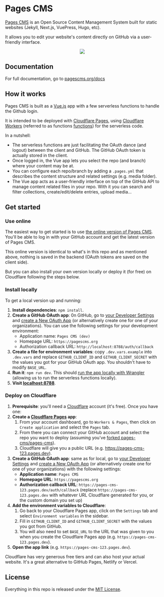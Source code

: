 # Pages CMS

[Pages CMS](https://pagescms.org) is an Open Source Content Management System built for static websites (Jekyll, Next.js, VuePress, Hugo, etc).

It allows you to edit your website's content directly on GitHub via a user-friendly interface.

<p align="center">
<img src="https://pagescms.org/media/screenshots/collection-dark@2x.png">
</p>

## Documentation

For full documentation, go to [pagescms.org/docs](https://pagescms.org/docs)

## How it works

Pages CMS is built as a [Vue.js](https://vuejs.org/) app with a few serverless functions to handle the Github login.

It is intended to be deployed with [Cloudflare Pages](https://pages.cloudflare.com/), using [Cloudflare Workers](https://workers.cloudflare.com/) (referred to as functions [functions](https://developers.cloudflare.com/pages/functions/)) for the serverless code.

In a nutshell:

- The serverless functions are just facilitating the OAuth dance (and logout) between the client and GitHub. The GitHub OAuth token is actually stored in the client.
- Once logged in, the Vue app lets you select the repo (and branch) where your content may be at.
- You can configure each repo/branch by adding a `.pages.yml` that describes the content structure and related settings (e.g. media folder).
- The Vue app acts as a user-friendly interface on top of the GitHub API to manage content related files in your repo. With it you can search and filter collections, create/edit/delete entries, upload media...

## Get started

### Use online

The easiest way to get started is to use [the online version of Pages CMS](https://app.pagescms.org). You'll be able to log in with your GitHub account and get the latest version of Pages CMS.

This online version is identical to what's in this repo and as mentioned above, nothing is saved in the backend (OAuth tokens are saved on the client side).

But you can also install your own version locally or deploy it (for free) on Cloudflare following the steps below.

### Install locally

To get a local version up and running:

1. **Install dependencies**: `npm install`.
1. **Create a GitHub OAuth app**: 0n GitHub, go to [your Developer Settings](https://github.com/settings/developers) and [create a New OAuth App](https://github.com/settings/applications/new) (or alternatively create one for one of your organizations). You can use the following settings for your development environment:
    - Application name: `Pages CMS (dev)`
    - Homepage URL: `https://pagescms.org`
    - Authorization callback URL: `http://localhost:8788/auth/callback`
1. **Create a file for environment variables**: copy `.dev.vars.example` into `.dev.vars` and replace `GITHUB_CLIENT_ID` and `GITHUB_CLIENT_SECRET` with the values you got for your GitHub OAuth app. You shouldn't have to modify `BASE_URL`.
1. **Run it**: `npm run dev`. This should [run the app locally with Wrangler](https://developers.cloudflare.com/pages/functions/local-development/) (allowing us to run the serverless functions locally).
1. **Visit [localhost:8788](http://localhost:8788)**.

### Deploy on Cloudflare

1. **Prerequisite**: you'll need a [Cloudflare](https://cloudflare.com) account (it's free). Once you have one:
1. **Create a [Cloudflare Pages](https://developers.cloudflare.com/pages/) app**:
    1. From your account dashboard, go to `Workers & Pages`, then click on `Create application` and select the `Pages` tab.
    1. From there you can connect your GitHub account and select the repo you want to deploy (assuming you've [forked pages-cms/pages-cms](https://github.com/pages-cms/pages-cms/fork)).
    1. Cloudflare will give you a public URL (e.g. https://pages-cms-123.pages.dev).
1. **Create a GitHub OAuth app**: same as for local, go to [your Developer Settings](https://github.com/settings/developers) and [create a New OAuth App](https://github.com/settings/applications/new) (or alternatively create one for one of your organizations) with the following settings:
    - **Application name**: `Pages CMS`
    - **Homepage URL**: `https://pagescms.org`
    - **Authorization callback URL**: `https://pages-cms-123.pages.dev/auth/callback` (replace `https://pages-cms-123.pages.dev` with whatever URL Cloudflare generated for you, or the custom domain you set up)
1. **Add the environment variables to Cloudflare**:
    1. Go back to your Cloudflare Pages app, click on the `Settings` tab and select `Environment variables` in the sidebar.
    1. Fill in `GITHUB_CLIENT_ID` and `GITHUB_CLIENT_SECRET` with the values you got from GitHub.
    1. You will also need to set `BASE_URL` to the URL that was given to you when you create the Cloudflare Pages app (e.g.  `https://pages-cms-123.pages.dev`).
1. **Open the app link** (e.g. `https://pages-cms-123.pages.dev`).

Cloudflare has very generous free tiers and can also host your actual website. It's a great alternative to GitHub Pages, Netlify or Vercel.

## License

Everything in this repo is released under the [MIT License](LICENSE).